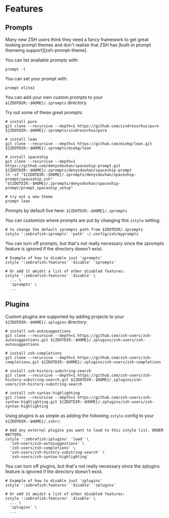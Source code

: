 # Features

## Prompts

Many new ZSH users think they need a fancy framework to get great looking
prompt themes and don't realize that ZSH has
[built-in prompt themeing support][zsh-prompt-theme].

You can list available prompts with:

```shell
prompt -l
```

You can set your prompt with:

```shell
prompt elite2
```

You can add your own custom prompts to your `${ZDOTDIR:-$HOME}/.zprompts` directory.

Try out some of these great prompts:

```shell
# install pure
git clone --recursive --depth=1 https://github.com/sindresorhus/pure ${ZDOTDIR:-$HOME}/.zprompts/sindresorhus/pure

# install lean
git clone --recursive --depth=1 https://github.com/miekg/lean.git ${ZDOTDIR:-$HOME}/.zprompts/miekg/lean

# install spaceship
git clone --recursive --depth=1 https://github.com/denysdovhan/spaceship-prompt.git ${ZDOTDIR:-$HOME}/.zprompts/denysdovhan/spaceship-prompt
ln -sf "${ZDOTDIR:-$HOME}/.zprompts/denysdovhan/spaceship-prompt/spaceship.zsh" "${ZDOTDIR:-$HOME}/.zprompts/denysdovhan/spaceship-prompt/prompt_spaceship_setup"

# try out a new theme
prompt lean
```

Prompts by default live here: `${ZDOTDIR:-$HOME}/.zprompts`

You can customize where prompts are put by changing this `zstyle` setting:

```shell
# to change the default zprompts path from $ZDOTDIR/.zprompts
zstyle ':zebrafish:zprompts' 'path' ~/.config/zsh/myprompts
```

You can turn off prompts, but that's not really necessary since the zprompts
feature is ignored if the directory doesn't exist.

``` shell
# Example of how to disable just 'zprompts'
zstyle ':zebrafish:features' 'disable' 'zprompts'

# Or add it amidst a list of other disabled features:
zstyle ':zebrafish:features' 'disable' \
  ... \
  'zprompts' \
  ...
```

## Plugins

Custom plugins are supported by adding projects to your `${ZDOTDIR:-$HOME}/.zplugins`
directory:

```shell
# install zsh-autosuggestions
git clone --recursive --depth=1 https://github.com/zsh-users/zsh-autosuggestions.git ${ZDOTDIR:-$HOME}/.zplugins/zsh-users/zsh-autosuggestions

# install zsh-completions
git clone --recursive --depth=1 https://github.com/zsh-users/zsh-completions.git ${ZDOTDIR:-$HOME}/.zplugins/zsh-users/zsh-completions

# install zsh-history-substring-search
git clone --recursive --depth=1 https://github.com/zsh-users/zsh-history-substring-search.git ${ZDOTDIR:-$HOME}/.zplugins/zsh-users/zsh-history-substring-search

# install zsh-syntax-highlighting
git clone --recursive --depth=1 https://github.com/zsh-users/zsh-syntax-highlighting.git ${ZDOTDIR:-$HOME}/.zplugins/zsh-users/zsh-syntax-highlighting
```

Using plugins is as simple as adding the following `zstyle` config to your
`${ZDOTDIR:-$HOME}/.zshrc`:

```shell
# Add any external plugins you want to load to this zstyle list. ORDER MATTERS.
zstyle ':zebrafish:zplugins' 'load' \
  'zsh-users/zsh-autosuggestions' \
  'zsh-users/zsh-completions' \
  'zsh-users/zsh-history-substring-search' \
  'zsh-users/zsh-syntax-highlighting'
```

You can turn off plugins, but that's not really necessary since the zplugins
feature is ignored if the directory doesn't exist.

``` shell
# Example of how to disable just 'zplugins'
zstyle ':zebrafish:features' 'disable' 'zplugins'

# Or add it amidst a list of other disabled features:
zstyle ':zebrafish:features' 'disable' \
  ... \
  'zplugins' \
  ...
```
